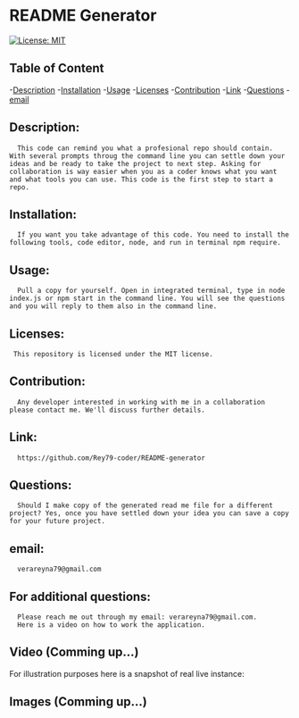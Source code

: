 # README Generator
  
[![License: MIT](https://img.shields.io/badge/License-MIT-yellow.svg)](https://opensource.org/licenses/MIT)
  
  ## Table of Content

  -[Description](#Description)
  -[Installation](#Installation)
  -[Usage](#Usage)
  -[Licenses](#Licenses)
  -[Contribution](#Contribution)
  -[Link](#Link)
  -[Questions](#Questions)
  -[email](#email)
  
  ## Description: 
      This code can remind you what a profesional repo should contain. With several prompts throug the command line you can settle down your ideas and be ready to take the project to next step. Asking for collaboration is way easier when you as a coder knows what you want and what tools you can use. This code is the first step to start a repo.

  ## Installation:
      If you want you take advantage of this code. You need to install the following tools, code editor, node, and run in terminal npm require.

  ## Usage:
      Pull a copy for yourself. Open in integrated terminal, type in node index.js or npm start in the command line. You will see the questions and you will reply to them also in the command line.
  
  ## Licenses:
     This repository is licensed under the MIT license.

  ## Contribution:
      Any developer interested in working with me in a collaboration please contact me. We'll discuss further details.

  ## Link:  
      https://github.com/Rey79-coder/README-generator

  ## Questions:  
      Should I make copy of the generated read me file for a different project? Yes, once you have settled down your idea you can save a copy for your future project.

  ## email:  
      verareyna79@gmail.com

  ## For additional questions:
      Please reach me out through my email: verareyna79@gmail.com.
      Here is a video on how to work the application.
  
  ## Video (Comming up...)
   
   For illustration purposes here is a snapshot of real live instance:
   
  ## Images (Comming up...)
   
   